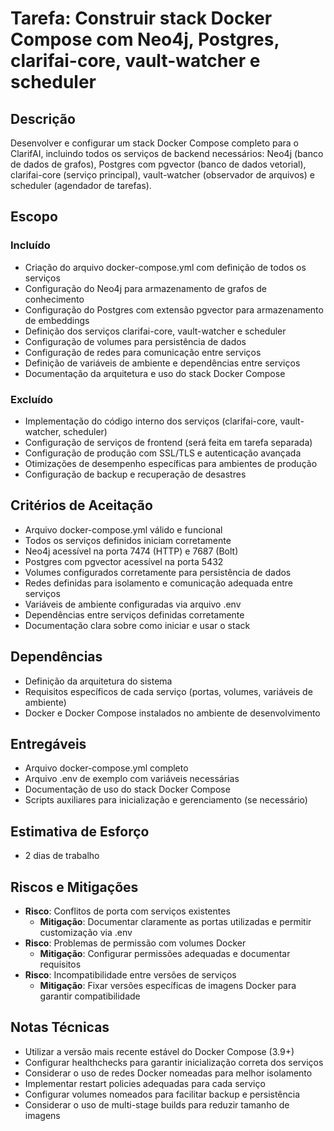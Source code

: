 # Tarefa: Construir stack Docker Compose com Neo4j, Postgres, clarifai-core, vault-watcher e scheduler

## Descrição
Desenvolver e configurar um stack Docker Compose completo para o ClarifAI, incluindo todos os serviços de backend necessários: Neo4j (banco de dados de grafos), Postgres com pgvector (banco de dados vetorial), clarifai-core (serviço principal), vault-watcher (observador de arquivos) e scheduler (agendador de tarefas).

## Escopo

### Incluído
- Criação do arquivo docker-compose.yml com definição de todos os serviços
- Configuração do Neo4j para armazenamento de grafos de conhecimento
- Configuração do Postgres com extensão pgvector para armazenamento de embeddings
- Definição dos serviços clarifai-core, vault-watcher e scheduler
- Configuração de volumes para persistência de dados
- Configuração de redes para comunicação entre serviços
- Definição de variáveis de ambiente e dependências entre serviços
- Documentação da arquitetura e uso do stack Docker Compose

### Excluído
- Implementação do código interno dos serviços (clarifai-core, vault-watcher, scheduler)
- Configuração de serviços de frontend (será feita em tarefa separada)
- Configuração de produção com SSL/TLS e autenticação avançada
- Otimizações de desempenho específicas para ambientes de produção
- Configuração de backup e recuperação de desastres

## Critérios de Aceitação
- Arquivo docker-compose.yml válido e funcional
- Todos os serviços definidos iniciam corretamente
- Neo4j acessível na porta 7474 (HTTP) e 7687 (Bolt)
- Postgres com pgvector acessível na porta 5432
- Volumes configurados corretamente para persistência de dados
- Redes definidas para isolamento e comunicação adequada entre serviços
- Variáveis de ambiente configuradas via arquivo .env
- Dependências entre serviços definidas corretamente
- Documentação clara sobre como iniciar e usar o stack

## Dependências
- Definição da arquitetura do sistema
- Requisitos específicos de cada serviço (portas, volumes, variáveis de ambiente)
- Docker e Docker Compose instalados no ambiente de desenvolvimento

## Entregáveis
- Arquivo docker-compose.yml completo
- Arquivo .env de exemplo com variáveis necessárias
- Documentação de uso do stack Docker Compose
- Scripts auxiliares para inicialização e gerenciamento (se necessário)

## Estimativa de Esforço
- 2 dias de trabalho

## Riscos e Mitigações
- **Risco**: Conflitos de porta com serviços existentes
  - **Mitigação**: Documentar claramente as portas utilizadas e permitir customização via .env
- **Risco**: Problemas de permissão com volumes Docker
  - **Mitigação**: Configurar permissões adequadas e documentar requisitos
- **Risco**: Incompatibilidade entre versões de serviços
  - **Mitigação**: Fixar versões específicas de imagens Docker para garantir compatibilidade

## Notas Técnicas
- Utilizar a versão mais recente estável do Docker Compose (3.9+)
- Configurar healthchecks para garantir inicialização correta dos serviços
- Considerar o uso de redes Docker nomeadas para melhor isolamento
- Implementar restart policies adequadas para cada serviço
- Configurar volumes nomeados para facilitar backup e persistência
- Considerar o uso de multi-stage builds para reduzir tamanho de imagens
